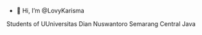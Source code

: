 - 👋 Hi, I’m @LovyKarisma

Students of UUniversitas Dian Nuswantoro Semarang Central Java

<!---
LovyKarisma/LovyKarisma is a ✨ special ✨ repository because its `README.md` (this file) appears on your GitHub profile.
You can click the Preview link to take a look at your changes.
--->
